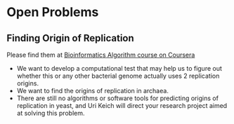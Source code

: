 # Open Problems

## Finding Origin of Replication
Please find them at [Bioinformatics Algorithm course on Coursera](https://class.coursera.org/bioinformatics-001/lecture/49)
* We want to develop a computational test that may help us to figure out whether this or any other bacterial genome actually uses 2 replication origins.
* We want to find the origins of replication in archaea.
* There are still no algorithms or software tools for predicting origins of replication in yeast, and Uri Keich will direct your research project aimed at solving this problem.


